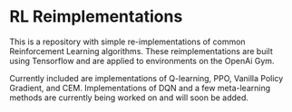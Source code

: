 # RL Reimplementations

This is a repository with simple re-implementations of common Reinforcement Learning algorithms. These reimplementations are built using Tensorflow and are applied to environments on the OpenAi Gym. 

Currently included are implementations of Q-learning, PPO, Vanilla Policy Gradient, and CEM. Implementations of DQN and a few meta-learning methods are currently being worked on and will soon be added.
